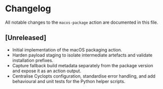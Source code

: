 # Changelog

All notable changes to the `macos-package` action are documented in this file.

## [Unreleased]

- Initial implementation of the macOS packaging action.
- Harden payload staging to isolate intermediate artefacts and validate
  installation prefixes.
- Capture fallback build metadata separately from the package version and
  expose it as an action output.
- Centralise Cyclopts configuration, standardise error handling, and add
  behavioural and unit tests for the Python helper scripts.
